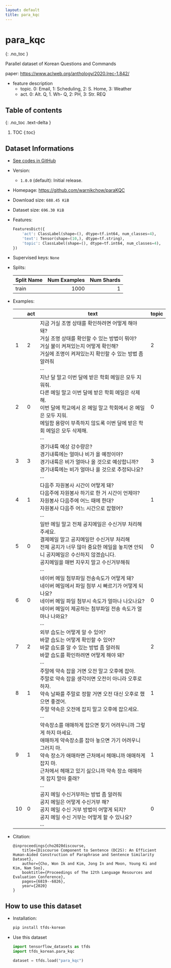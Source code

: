 ```yaml
---
layout: default
title: para_kqc
---
```


# para_kqc
{: .no_toc }

Parallel dataset of Korean Questions and Commands

paper: https://www.aclweb.org/anthology/2020.lrec-1.842/

* feature description
    * topic. 0: Email, 1: Scheduling, 2: S. Home, 3: Weather
    * act. 0: Alt. Q, 1. Wh- Q, 2: PH, 3: Str. REQ

## Table of contents
{: .no_toc .text-delta }

1. TOC
{:toc}

## Dataset Informations

* [See codes in GitHub](https://github.com/jeongukjae/tfds-korean/blob/main/tfds_korean/para_kqc/para_kqc.py)
* Version:
  * `1.0.0` (default): Initial release.
* Homepage: <https://github.com/warnikchow/paraKQC>
* Download size: `688.45 KiB`
* Dataset size: `696.30 KiB`
* Features:

  ```python
  FeaturesDict({
      'act': ClassLabel(shape=(), dtype=tf.int64, num_classes=4),
      'text': Tensor(shape=(10,), dtype=tf.string),
      'topic': ClassLabel(shape=(), dtype=tf.int64, num_classes=4),
  })
  ```

* Supervised keys: `None`
* Splits:

  | Split Name | Num Examples        | Num Shards        |
  |------------|--------------------:|------------------:|
  |train  |1000|1|

* Examples:

  | |act|text|topic|
  |---|---|---|---|
  |1|2|지금 거실 조명 상태를 확인하려면 어떻게 해야 돼?<br>거실 조명 상태를 확인할 수 있는 방법이 뭐야?<br>거실 불이 켜져있는지 어떻게 확인해?<br>거실에 조명이 켜져있는지 확인할 수 있는 방법 좀 알려줘<br>...|2|
  |2|0|지난 달 말고 이번 달에 받은 학회 메일은 모두 지워줘.<br>다른 메일 말고 이번 달에 받은 학회 메일은 삭제해.<br>이번 달에 학교에서 온 메일 말고 학회에서 온 메일은 모두 지워.<br>메일함 용량이 부족하지 않도록 이번 달에 받은 학회 메일은 모두 삭제해.<br>...|0|
  |3|3|경기내륙 예상 강수량은?<br>경기내륙에는 얼마나 비가 올 예정이야?<br>경기내륙은 비가 얼마나 올 것으로 예상합니까?<br>경기내륙에는 비가 얼마나 올 것으로 추정되나요?<br>...|3|
  |4|1|다음주 자원봉사 시간이 어떻게 돼?<br>다음주에 자원봉사 하기로 한 거 시간이 언제야?<br>자원봉사 다음주에 어느 때에 한대?<br>자원봉사 다음주 어느 시간으로 잡혔어?<br>...|1|
  |5|0|일반 메일 말고 전체 공지메일은 수신거부 처리해주세요.<br>결제메일 말고 공지메일만 수신거부 처리해<br>전체 공지가 너무 많아 중요한 메일을 놓치면 안되니 공지메일은 수신하지 않겠습니다.<br>공지메일을 매번 지우지 말고 수신거부해줘<br>...|0|
  |6|0|네이버 메일 첨부파일 전송속도가 어떻게 돼?<br>네이버 메일에서 파일 첨부 시 빠르기가 어떻게 되나요?<br>네이버 메일 파일 첨부시 속도가 얼마나 나오나요?<br>네이버 메일이 제공하는 첨부파일 전송 속도가 얼마나 나와요?<br>...|0|
  |7|2|외부 습도는 어떻게 알 수 있어?<br>바깥 습도는 어떻게 확인할 수 있어?<br>바깥 습도를 알 수 있는 방법 좀 알려줘<br>바깥 습도를 확인하려면 어떻게 해야 돼?<br>...|2|
  |8|1|주말에 약속 잡을 거면 오전 말고 오후에 잡아.<br>주말로 약속 잡을 생각이면 오전이 아니라 오후로 하자.<br>약속 날짜를 주말로 정할 거면 오전 대신 오후로 했으면 좋겠어.<br>주말 약속은 오전에 잡지 말고 오후에 잡으세요.<br>...|1|
  |9|1|약속장소를 애매하게 잡으면 찾기 어려우니까 그렇게 하지 마세요.<br>애매하게 약속장소를 잡아 놓으면 가기 어려우니 그러지 마.<br>약속 장소가 애매하면 근처에서 헤매니까 애매하게 잡지 마.<br>근처에서 헤매고 있기 싫으니까 약속 장소 애매하게 잡지 말아 줄래?<br>...|1|
  |10|0|공지 메일 수신거부하는 방법 좀 알려줘<br>공지 메일은 어떻게 수신거부 해?<br>공지 메일 수신 거부 방법이 어떻게 되지?<br>공지 메일 수신 거부는 어떻게 할 수 있나요?<br>...|0|

* Citation:

  ```text
  @inproceedings{cho2020discourse,
      title={Discourse Component to Sentence (DC2S): An Efficient Human-Aided Construction of Paraphrase and Sentence Similarity Dataset},
      author={Cho, Won Ik and Kim, Jong In and Moon, Young Ki and Kim, Nam Soo},
      booktitle={Proceedings of The 12th Language Resources and Evaluation Conference},
      pages={6819--6826},
      year={2020}
  }
  ```

## How to use this dataset

* Installation:

  ```sh
  pip install tfds-korean
  ```

* Use this dataset

  ```python
  import tensorflow_datasets as tfds
  import tfds_korean.para_kqc

  dataset = tfds.load("para_kqc")
  ```

